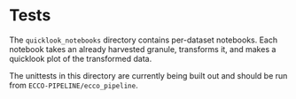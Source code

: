 # Tests

The `quicklook_notebooks` directory contains per-dataset notebooks. Each notebook takes an already harvested granule, transforms it, and makes a quicklook plot of the transformed data.

The unittests in this directory are currently being built out and should be run from `ECCO-PIPELINE/ecco_pipeline`.